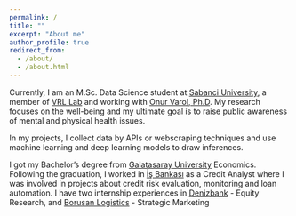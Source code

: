 ```yaml
---
permalink: /
title: ""
excerpt: "About me"
author_profile: true
redirect_from: 
  - /about/
  - /about.html
---
```


Currently, I am an M.Sc. Data Science student at [Sabanci University](https://www.sabanciuniv.edu/), a member of [VRL Lab](http://varollab.com/) and working with [Onur Varol, Ph.D](http://www.onurvarol.com/). My research focuses on the well-being and my ultimate goal is to raise public awareness of mental and physical health issues.

In my projects, I collect data by APIs or webscraping techniques and use machine learning and deep learning models to draw inferences.

I got my Bachelor’s degree from [Galatasaray University](https://gsu.edu.tr/en/) Economics. Following the graduation, I worked in [İş Bankası](https://www.isbank.com.tr/en) as a Credit Analyst where I was involved in projects about credit risk evaluation, monitoring and loan automation. I have two internship experiences in [Denizbank](https://www.denizbank.com/en/) - Equity Research, and [Borusan Logistics](https://www.borusanlojistik.com/en) - Strategic Marketing
